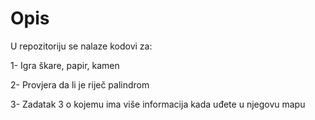 # Opis

U repozitoriju se nalaze kodovi za:

1- Igra škare, papir, kamen

2- Provjera da li je riječ palindrom

3- Zadatak 3 o kojemu ima više informacija kada uđete u njegovu mapu
